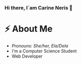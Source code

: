 ### Hi there, I`am Carine Neris 👋




# ⚡️ About Me
- <em>Pronouns: She/her, Ela/Dela</em>
- I'm a Computer Science Student 
- Web Developer


